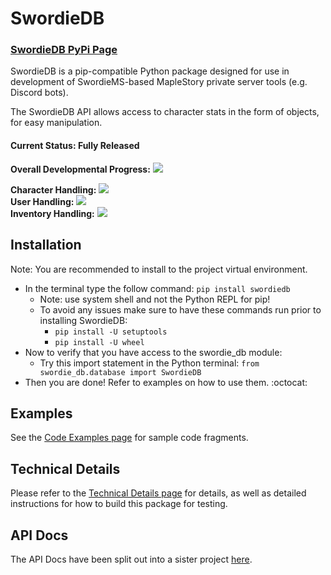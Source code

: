 # SwordieDB
### [SwordieDB PyPi Page](https://pypi.org/project/swordiedb/)

SwordieDB is a pip-compatible Python package designed for use in development of SwordieMS-based MapleStory private server tools (e.g. Discord bots).  

The SwordieDB API allows access to character stats in the form of objects, for easy manipulation.  

#### **Current Status:** Fully Released
**Overall Developmental Progress:** ![](https://progress-bar.dev/100) 
  
**Character Handling:** ![](https://progress-bar.dev/100)    
**User Handling:** ![](https://progress-bar.dev/100)    
**Inventory Handling:** ![](https://progress-bar.dev/100)    
## Installation
Note: You are recommended to install to the project virtual environment.
- In the terminal type the follow command: `pip install swordiedb`  
    - Note: use system shell and not the Python REPL for pip!
    - To avoid any issues make sure to have these commands run prior to installing SwordieDB:
        - `pip install -U setuptools`
        - `pip install -U wheel`
- Now to verify that you have access to the swordie_db module:
    - Try this import statement in the Python terminal: `from swordie_db.database import SwordieDB`
- Then you are done! Refer to examples on how to use them. :octocat:
## Examples
See the [Code Examples page](https://github.com/Bratah123/SwordieDB/wiki/Sample-Code-Fragments) for sample code fragments.
## Technical Details
Please refer to the [Technical Details page](https://github.com/Bratah123/SwordieDB/wiki/Technical-Details) for details, as well as detailed instructions for how to build this package for testing.  
## API Docs
The API Docs have been split out into a sister project [here](https://kookiiestudios.github.io/ProjectShieldieDB/).
